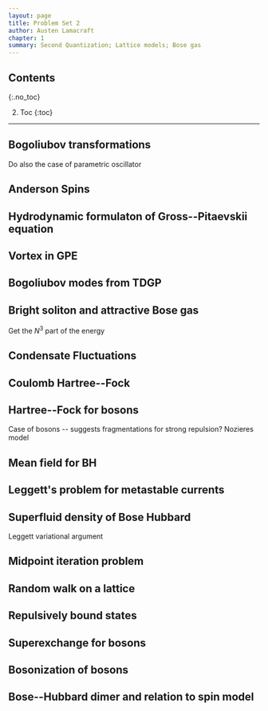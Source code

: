 ```yaml
---
layout: page
title: Problem Set 2
author: Austen Lamacraft
chapter: 1
summary: Second Quantization; Lattice models; Bose gas
---
```


## Contents
{:.no_toc}

2. Toc
{:toc}

---

## Bogoliubov transformations

Do also the case of parametric oscillator

## Anderson Spins

## Hydrodynamic formulaton of Gross--Pitaevskii equation

## Vortex in GPE

## Bogoliubov modes from TDGP

## Bright soliton and attractive Bose gas

Get the $N^3$ part of the energy

## Condensate Fluctuations

## Coulomb Hartree--Fock

## Hartree--Fock for bosons

Case of bosons -- suggests fragmentations for strong repulsion? Nozieres model

## Mean field for BH

## Leggett's problem for metastable currents

## Superfluid density of Bose Hubbard

Leggett variational argument

## Midpoint iteration problem

## Random walk on a lattice

## Repulsively bound states

## Superexchange for bosons

## Bosonization of bosons

## Bose--Hubbard dimer and relation to spin model

